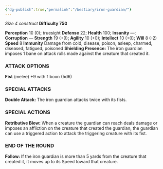 ```yaml
---
{"dg-publish":true,"permalink":"/bestiary/iron-guardian/"}
---
```


*Size 4 construct*
**Difficulty 750**

**Perception** 10 (0); truesight
**Defense** 22; **Health** 100; **Insanity** —; **Corruption** —
**Strength** 19 (+9); **Agility** 10 (+0); **Intellect** 10 (+0); **Will** 8 (-2) 
**Speed** 8
**Immunity** Damage from cold, disease, poison, asleep, charmed, diseased, fatigued, poisoned
**Shielding Presence:** The iron guardian imposes 1 bane on
attack rolls made against the creature that created it.
### ATTACK OPTIONS
**Fist** (melee) +9 with 1 boon (5d6)
### SPECIAL ATTACKS
**Double Attack:** The iron guardian attacks twice with its fists.
### SPECIAL ACTIONS
**Retributive Blow:** When a creature the guardian can reach deals damage or imposes an affliction on the creature that created the guardian, the guardian can use a triggered action to attack the triggering creature with its fist.
### END OF THE ROUND
**Follow:** If the iron guardian is more than 5 yards from the creature that created it, it moves up to its Speed toward that creature.